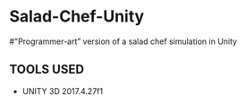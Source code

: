 # Salad-Chef-Unity
#"Programmer-art” version of a salad chef simulation in Unity 
## TOOLS USED ##
* UNITY 3D 2017.4.27f1

